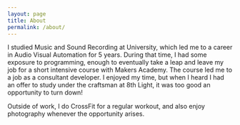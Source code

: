 ```yaml
---
layout: page
title: About
permalink: /about/
---
```


I studied Music and Sound Recording at University, which led me to a career in
Audio Visual Automation for 5 years. During that time, I had some exposure to
programming, enough to eventually take a leap and leave my job for a short intensive
course with Makers Academy. The course led me to a job as a consultant
developer. I enjoyed my time, but when I heard I had an offer to study
under the craftsman at 8th Light, it was too good an opportunity to turn down!

<p class="message">
  Outside of work, I do CrossFit for a regular workout, and also enjoy
  photography whenever the opportunity arises.
</p>
